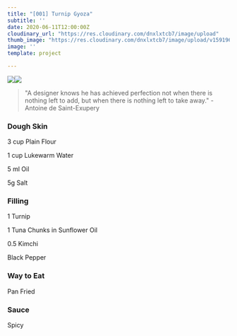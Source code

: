 ```yaml
---
title: "[001] Turnip Gyoza"
subtitle: ''
date: 2020-06-11T12:00:00Z
cloudinary_url: "https://res.cloudinary.com/dnxlxtcb7/image/upload"
thumb_image: "https://res.cloudinary.com/dnxlxtcb7/image/upload/v1591969572/001%20Turnip%20Gyoza/Website-HeroContent.png"
image: ''
template: project

---
```

![](https://res.cloudinary.com/dnxlxtcb7/image/upload/v1591969565/001%20Turnip%20Gyoza/IMG_0167.jpg)![](https://res.cloudinary.com/dnxlxtcb7/image/upload/v1591969565/001%20Turnip%20Gyoza/IMG_0166.jpg)

> "A designer knows he has achieved perfection not when there is nothing left to add, but when there is nothing left to take away." -Antoine de Saint-Exupery

### Dough Skin

3 cup Plain Flour

1 cup Lukewarm Water

5 ml Oil

5g Salt

### Filling

1 Turnip

1 Tuna Chunks in Sunflower Oil

0\.5 Kimchi

Black Pepper

### Way to Eat

Pan Fried

### Sauce

Spicy
